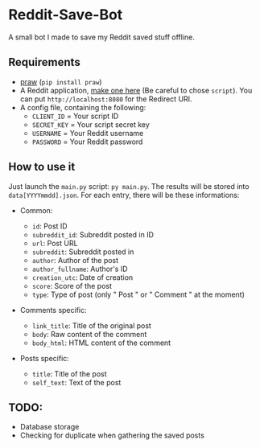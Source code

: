 # Reddit-Save-Bot
A small bot I made to save my Reddit saved stuff offline.

## Requirements
* [praw](https://praw.readthedocs.io/en/latest/) (`pip install praw`)
* A Reddit application, [make one here](https://www.reddit.com/prefs/apps/) (Be careful to chose `script`). You can put `http://localhost:8080` for the Redirect URI.
* A config file, containing the following:
  * `CLIENT_ID` = Your script ID
  * `SECRET_KEY` = Your script secret key
  * `USERNAME` = Your Reddit username
  * `PASSWORD` = Your Reddit password
  
## How to use it
Just launch the `main.py` script: `py main.py`. The results will be stored into `data[YYYYmmdd].json`. For each entry, there will be these informations:

* Common:
  * `id`: Post ID
  * `subreddit_id`: Subreddit posted in ID
  * `url`: Post URL
  * `subreddit`: Subreddit posted in
  * `author`: Author of the post
  * `author_fullname`: Author's ID
  * `creation_utc`: Date of creation
  * `score`: Score of the post
  * `type`: Type of post (only " Post " or " Comment " at the moment)
  
* Comments specific:
  * `link_title`: Title of the original post
  * `body`: Raw content of the comment
  * `body_html`: HTML content of the comment
  
* Posts specific:
  * `title`: Title of the post
  * `self_text`: Text of the post

## TODO:
* Database storage
* Checking for duplicate when gathering the saved posts
